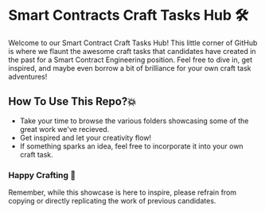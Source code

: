 # Smart Contracts Craft Tasks Hub 🛠️
Welcome to our Smart Contract Craft Tasks Hub! This little corner of GitHub is where we flaunt the awesome craft tasks that candidates have created in the past for a Smart Contract Engineering position. Feel free to dive in, get inspired, and maybe even borrow a bit of brilliance for your own craft task adventures!

## How To Use This Repo?💥
* Take your time to browse the various folders showcasing some of the great work we've recieved. 
* Get inspired and let your creativity flow!
* If something sparks an idea, feel free to incorporate it into your own craft task.

### Happy Crafting 🚀

Remember, while this showcase is here to inspire, please refrain from copying or directly replicating the work of previous candidates.
